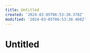 ```yaml
---
title: Untitled
created: '2024-03-05T06:53:30.378Z'
modified: '2024-03-05T06:53:30.460Z'
---
```


# Untitled

